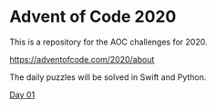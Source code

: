 # Advent of Code 2020

This is a repository for the AOC challenges for 2020.

https://adventofcode.com/2020/about

The daily puzzles will be solved in Swift and Python.

[Day 01](Days/01/report_repair.md)